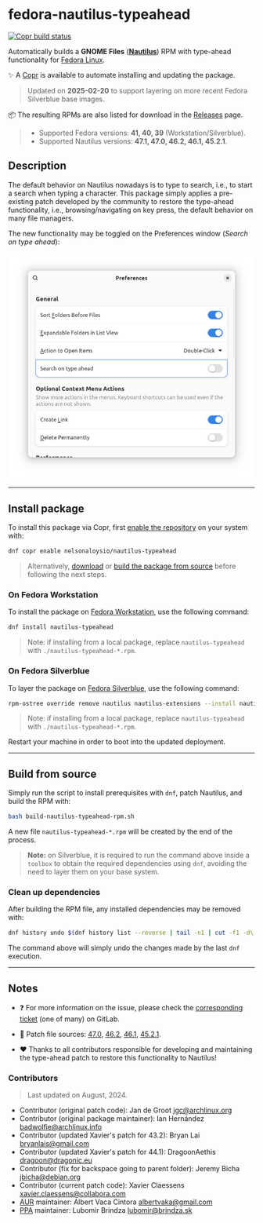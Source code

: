 # fedora-nautilus-typeahead

[![Copr build status](https://copr.fedorainfracloud.org/coprs/nelsonaloysio/nautilus-typeahead/package/nautilus-typeahead/status_image/last_build.png)](https://copr.fedorainfracloud.org/coprs/nelsonaloysio/nautilus-typeahead/package/nautilus-typeahead/)

Automatically builds a **GNOME Files** (**[Nautilus](https://apps.gnome.org/en/Nautilus/)**) RPM with type-ahead functionality for [Fedora Linux](https://fedoraproject.org/).

:sparkles: A [Copr](https://copr.fedorainfracloud.org/coprs/nelsonaloysio/nautilus-typeahead/) is available to automate installing and updating the package.

> Updated on **2025-02-20** to support layering on more recent Fedora Silverblue base images.

:package: The resulting RPMs are also listed for download in the [Releases](https://github.com/nelsonaloysio/fedora-nautilus-typeahead-rpm/releases) page.

> - Supported Fedora versions: **41, 40, 39** (Workstation/Silverblue).
> - Supported Nautilus versions: **47.1, 47.0, 46.2, 46.1, 45.2.1**.

## Description

The default behavior on Nautilus nowadays is to type to search, i.e., to start a search when typing a character.
This package simply applies a pre-existing patch developed by the community to restore the type-ahead functionality,
i.e., browsing/navigating on key press, the default behavior on many file managers.

The new functionality may be toggled on the Preferences window (*Search on type ahead*):

![image](image/preferences.png)

___

## Install package

To install this package via Copr, first [enable the repository](https://docs.pagure.org/copr.copr/how_to_enable_repo.html) on your system with:

```bash
dnf copr enable nelsonaloysio/nautilus-typeahead
```

> Alternatively, [download](https://github.com/nelsonaloysio/fedora-nautilus-typeahead/releases) or [build the package from source](#build-from-source) before following the next steps.

### On Fedora Workstation

To install the package on [Fedora Workstation](https://fedoraproject.org/en/workstation), use the following command:

```bash
dnf install nautilus-typeahead
```

> Note: if installing from a local package, replace `nautilus-typeahead` with `./nautilus-typeahead-*.rpm`.

### On Fedora Silverblue

To layer the package on [Fedora Silverblue](https://fedoraproject.org/atomic-desktops/silverblue/), use the following command:

```bash
rpm-ostree override remove nautilus nautilus-extensions --install nautilus-typeahead
```

> Note: if installing from a local package, replace `nautilus-typeahead` with `./nautilus-typeahead-*.rpm`.

Restart your machine in order to boot into the updated deployment.

___

## Build from source

Simply run the script to install prerequisites with `dnf`, patch Nautilus, and build the RPM with:

```bash
bash build-nautilus-typeahead-rpm.sh
```

A new file `nautilus-typeahead-*.rpm` will be created by the end of the process.

> **Note:** on Silverblue, it is required to run the command above inside a `toolbox` to obtain the
> required dependencies using `dnf`, avoiding the need to layer them on your base system.

### Clean up dependencies

After building the RPM file, any installed dependencies may be removed with:

```bash
dnf history undo $(dnf history list --reverse | tail -n1 | cut -f1 -d\|)
```

The command above will simply undo the changes made by the last `dnf` execution.

___

## Notes

- :question: For more information on the issue, please check the [corresponding ticket](https://gitlab.gnome.org/Teams/Design/whiteboards/-/issues/142) (one of many) on GitLab.

- :memo: Patch file sources:
[47.0](https://raw.githubusercontent.com/lubomir-brindza/nautilus-typeahead/91b529ea78fbc7bcb3cdb84c3474f6fde47aa81e/nautilus-restore-typeahead.patch),
[46.2](https://github.com/lubomir-brindza/nautilus-typeahead/archive/refs/tags/46.0-0ubuntu2ppa1.zip),
[46.1](https://github.com/lubomir-brindza/nautilus-typeahead/archive/refs/tags/46-beta-0ubuntu3ppa2.tar.gz),
[45.2.1](https://aur.archlinux.org/cgit/aur.git/snapshot/aur-524d92c42ea768e5e4ab965511287152ed885d22.tar.gz).

- :heart: Thanks to all contributors responsible for developing and maintaining the type-ahead patch to restore this functionality to Nautilus!

### Contributors

> Last updated on August, 2024.

- Contributor (original patch code): Jan de Groot <jgc@archlinux.org>
- Contributor (original package maintainer): Ian Hernández <badwolfie@archlinux.info>
- Contributor (updated Xavier's patch for 43.2): Bryan Lai <bryanlais@gmail.com>
- Contributor (updated Xavier's patch for 44.1): DragoonAethis <dragoon@dragonic.eu>
- Contributor (fix for backspace going to parent folder): Jeremy Bicha <jbicha@debian.org>
- Contributor (current patch code): Xavier Claessens <xavier.claessens@collabora.com>
- [AUR](https://aur.archlinux.org/cgit/aur.git/tree/PKGBUILD?h=nautilus-typeahead) maintainer: Albert Vaca Cintora <albertvaka@gmail.com>
- [PPA](https://github.com/lubomir-brindza/nautilus-typeahead) maintainer: Lubomir Brindza <lubomir@brindza.sk>
